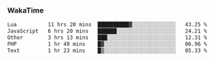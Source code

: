 ### WakaTime

<!--START_SECTION:waka-->

```txt
Lua          11 hrs 20 mins  ██████████▓░░░░░░░░░░░░░░   43.25 %
JavaScript   6 hrs 20 mins   ██████░░░░░░░░░░░░░░░░░░░   24.21 %
Other        3 hrs 13 mins   ███░░░░░░░░░░░░░░░░░░░░░░   12.31 %
PHP          1 hr 49 mins    █▓░░░░░░░░░░░░░░░░░░░░░░░   06.96 %
Text         1 hr 23 mins    █▒░░░░░░░░░░░░░░░░░░░░░░░   05.33 %
```

<!--END_SECTION:waka-->
